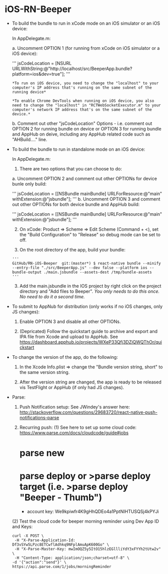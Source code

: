 # iOS-RN-Beeper

- To build the bundle to run in xCode mode on an iOS simulator or an iOS device:

  In AppDelegate.m:

    a. Uncomment OPTION 1 (for running from xCode on iOS simulator or a iOS device):  

     '''
     jsCodeLocation = [NSURL URLWithString:@"http://localhost/src/BeeperApp.bundle?platform=ios&dev=true"];
     '''

      *To run on iOS device, you need to change the "localhost" to your computer's IP address that's running on the same subnet of the running device*

      *To enable Chrome DevTools when running on iOS device, you also need to change the "localhost" in "RCTWebSocketExecutor.m" to your computer's network IP address that's on the same subnet of the device.*

    b. Comment out other "jsCodeLocation" Options - i.e. comment out OPTION 2 for running bundle on device or OPTION 3 for running bundle and AppHub on deive, including any AppHub related code such as "AHBuild...." line.

- To build the bundle to run in standalone mode on an iOS device:

  In AppDelegate.m:

    1. There are two options that you can choose to do:

     a. Uncomment OPTION 2 and comment out other OPTIONs for device bunle only build:

     '''
     jsCodeLocation = [[NSBundle mainBundle] URLForResource:@"main" withExtension:@"jsbundle"];
     '''
     b. Uncomment OPTION 3 and comment out other OPTIONs for both device bundle and AppHub build:

     '''
     jsCodeLocation = [[NSBundle mainBundle] URLForResource:@"main" withExtension:@"jsbundle"];
     '''

    2. On xCode:  Product => Scheme => Edit Scheme (Command + <), set the "Build Configuration" to "Release" so debug mode can be set to off.  

    2. On the root directory of the app, build your bundle:

      '''
      GitHub/RN-iOS-Beeper  git:(master*) $ react-native bundle --minify --entry-file "./src/BeeperApp.js" --dev false --platform ios --bundle-output ./main.jsbundle --assets-dest /tmp/bundle-assets
      '''

    3. Add the main.jsbundle in the IOS project by right click on the project directory and "Add files to Beeper".   *You only needs to do this once.  No need to do it a second time.*

- To submit to AppNub for distribution (only works if no iOS changes, only JS changes):

  1. Enable OPTION 3 and disable all other OPTIONs.

  2. (Depricated) Follow the quickstart guide to archive and export and IPA file from Xcode and upload to AppHub.  See https://dashboard.apphub.io/projects/WXeP33Qfj3DZiQWQThOr/quickstart

- To change the version of the app, do the following:

  1. In the Xcode Info.plist => change the "Bundle version string, short" to the same version string.

  2. After the version string are changed, the app is ready to be released vis TestFlight or AppHub (if only had JS changes).

- Parse:

  1. Push Notification setup:
    See JWindey's answer here: http://stackoverflow.com/questions/29683720/react-native-push-notifications-parse

  2. Recurring push:
    (1) See here to set up some cloud code:  https://www.parse.com/docs/cloudcode/guide#jobs
       # parse new
       # parse deploy or >parse deploy target  (i.e. >parse deploy "Beeper - Thumb")
       - account key: We9kpiwfr4K9gHhQDEo4a1PptNIHTUSQSj4kPYJi

    (2) Test the cloud code for beeper morning reminder using Dev App ID and Keys:

      curl -X POST \
       -H "X-Parse-Application-Id: Df3vSYw5LPzc8ETCwflAdhkq9NFplAmuApK600Go" \
       -H "X-Parse-Master-Key: mwImOQZ5y5ItO15hlzEGllliYdY3xFYYh2tUtw2v" \
       -H "Content-Type: application/json;charset=utf-8" \
      -d '{"action":"send"}' \
      https://api.parse.com/1/jobs/morningReminder
